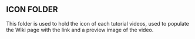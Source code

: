 ## ICON FOLDER
This folder is used to hold the icon of each tutorial videos, used to populate the Wiki page with the link and a preview image of the video.
